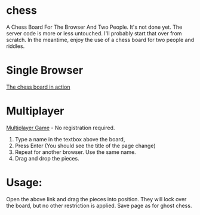 # chess
A Chess Board For The Browser And Two People. It's not done yet. The server code is more or less untouched. I'll probably start that over from scratch. In the meantime, enjoy the use of a chess board for two people and riddles.

# Single Browser
[The chess board in action](https://thwee-alchemist.github.io/chess/)

# Multiplayer
[Multiplayer Game](https://thwee-chess.herokuapp.com/) - No registration required.
1. Type a name in the textbox above the board, 
2. Press Enter (You should see the title of the page change)
3. Repeat for another browser. Use the same name.
4. Drag and drop the pieces. 

# Usage: 
Open the above link and drag the pieces into position. They will lock over the board, but no other restriction is applied. 
Save page as for ghost chess.

